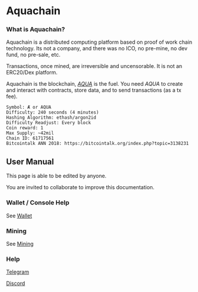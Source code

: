 # Aquachain

### What is Aquachain?

Aquachain is a distributed computing platform based on proof of work chain technology.
Its not a company, and there was no ICO, no pre-mine, no dev fund, no pre-sale, etc.

Transactions, once mined, are irreversible and uncensorable.  It is not an ERC20/Dex platform.

Aquachain is the blockchain, [_AQUA_](../Ways-Acquiring/) is the fuel. You need _AQUA_ to create and interact with contracts, store data, and to send transactions (as a tx fee).

```
Symbol: Ⱥ or AQUA
Difficulty: 240 seconds (4 minutes)
Hashing Algorithm: ethash/argon2id
Difficulty Readjust: Every block
Coin reward: 1
Max Supply: ~42mil
Chain ID: 61717561
Bitcointalk ANN 2018: https://bitcointalk.org/index.php?topic=3138231
```

## User Manual

This page is able to be edited by anyone.

You are invited to collaborate to improve this documentation.

### Wallet / Console Help

See [Wallet](../../user-guide/Wallet/)

### **Mining**

See [Mining](../../user-mining-guide/Mining/)

### **Help**

[Telegram](https://t.me/AquaCrypto)

[Discord](https://discordapp.com/invite/J7jBhZf)
